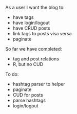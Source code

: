 As a user I want the blog to:
* have tags
* have login/logout
* have CRUD posts
* link tags to posts visa versa
* paginate

So far we have completed:
* tag and post relations
* R, but no CUD

To do:
* hashtag parser to helper
* paginate
* CUD for posts
* parse hashtags
* login/logout
